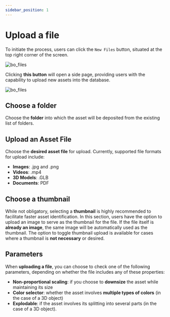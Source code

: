 ```yaml
---
sidebar_position: 1
---
```


# Upload a file

To initiate the process, users can click the ```New Files``` button, situated at the top right corner of the screen.  

![bo_files](/img/bo_files3.png)

Clicking **this button** will open a side page, providing users with the capability to upload new assets into the database.

![bo_files](/img/bo_files4.png)

## Choose a folder
Choose the **folder** into which the asset will be deposited from the existing list of folders.

## Upload an Asset File
Choose the **desired asset file** for upload. Currently, supported file formats for upload include:
- **Images**: .jpg and .png
- **Videos**: .mp4
- **3D Models**: .GLB
- **Documents**: PDF

## Choose a thumbnail 
While not obligatory, selecting a **thumbnail** is highly recommended to facilitate faster asset identification. In this section, users have the option to upload an image to serve as the thumbnail for the file. 
If the file itself is **already an image**, the same image will be automatically used as the thumbnail. The option to toggle thumbnail upload is available for cases where a thumbnail is **not necessary** or desired.

## Parameters
When **uploading a file**, you can choose to check one of the following parameters, depending on whether the file includes any of these properties:
- **Non-proportional scaling**: if you choose to **downsize** the asset while maintaining its size
- **Color selector**: whether the asset involves **multiple types of colors** (in the case of a 3D object)
- **Explodable**: if the asset involves its splitting into several parts (in the case of a 3D object).